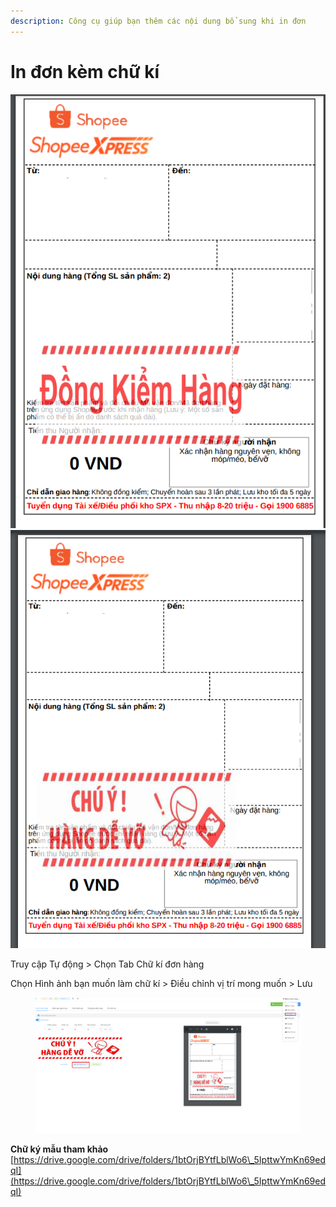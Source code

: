 ```yaml
---
description: Công cụ giúp bạn thêm các nội dung bổ sung khi in đơn
---
```


# In đơn kèm chữ kí

![](<../../.gitbook/assets/image (1) (2).png>)![](<../../.gitbook/assets/image (4).png>)

Truy cập Tự động > Chọn Tab  Chữ kí đơn hàng

Chọn Hình ảnh bạn muốn làm chữ kí > Điều chỉnh vị trí mong muốn > Lưu

<figure><img src="../../.gitbook/assets/image (20).png" alt=""><figcaption></figcaption></figure>

**Chữ ký mẫu tham khảo** [https://drive.google.com/drive/folders/1btOrjBYtfLblWo6\_5IpttwYmKn69edqI](https://drive.google.com/drive/folders/1btOrjBYtfLblWo6\_5IpttwYmKn69edqI)
